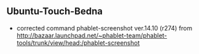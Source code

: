 ## Ubuntu-Touch-Bedna

* corrected command phablet-screenshot ver.14.10 (r274)  from http://bazaar.launchpad.net/~phablet-team/phablet-tools/trunk/view/head:/phablet-screenshot
